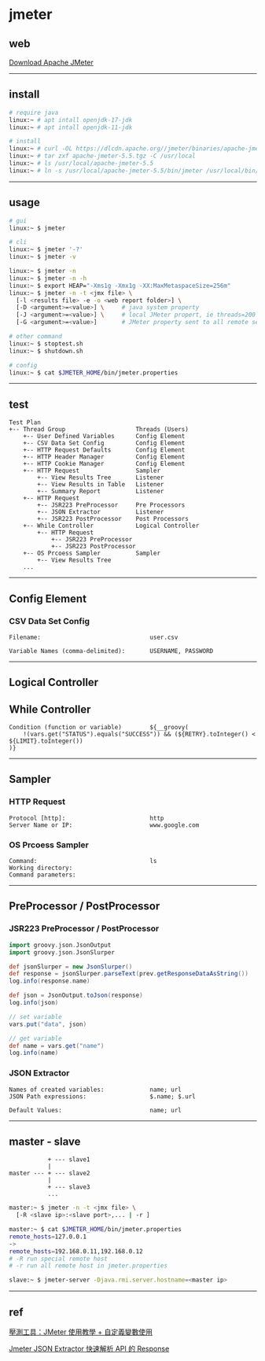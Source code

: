 # jmeter

## web

[Download Apache JMeter](https://jmeter.apache.org/download_jmeter.cgi)

---

## install

```bash
# require java
linux:~ # apt intall openjdk-17-jdk
linux:~ # apt intall openjdk-11-jdk

# install
linux:~ # curl -OL https://dlcdn.apache.org//jmeter/binaries/apache-jmeter-5.5.tgz
linux:~ # tar zxf apache-jmeter-5.5.tgz -C /usr/local
linux:~ # ls /usr/local/apache-jmeter-5.5
linux:~ # ln -s /usr/local/apache-jmeter-5.5/bin/jmeter /usr/local/bin/jmeter
```

---

## usage

```bash
# gui
linux:~ $ jmeter

# cli
linux:~ $ jmeter '-?'
linux:~ $ jmeter -v

linux:~ $ jmeter -n
linux:~ $ jmeter -n -h
linux:~ $ export HEAP="-Xms1g -Xmx1g -XX:MaxMetaspaceSize=256m"
linux:~ $ jmeter -n -t <jmx file> \
  [-l <results file> -e -o <web report folder>] \
  [-D <argument>=<value>] \     # java system property
  [-J <argument>=<value>] \     # local JMeter propert, ie threads=200
  [-G <argument>=<value>]       # JMeter property sent to all remote servers

# other command
linux:~ $ stoptest.sh
linux:~ $ shutdown.sh

# config
linux:~ $ cat $JMETER_HOME/bin/jmeter.properties
```

---

## test

```
Test Plan
+-- Thread Group                    Threads (Users)
    +-- User Defined Variables      Config Element
    +-- CSV Data Set Config         Config Element
    +-- HTTP Request Defaults       Config Element
    +-- HTTP Header Manager         Config Element
    +-- HTTP Cookie Manager         Config Element
    +-- HTTP Request                Sampler
        +-- View Results Tree       Listener
        +-- View Results in Table   Listener
        +-- Summary Report          Listener
    +-- HTTP Request
        +-- JSR223 PreProcessor     Pre Processors
        +-- JSON Extractor          Listener
        +-- JSR223 PostProcessor    Post Processors
    +-- While Controller            Logical Controller
        +-- HTTP Request
            +-- JSR223 PreProcessor
            +-- JSR223 PostProcessor
    +-- OS Prcoess Sampler          Sampler
        +-- View Results Tree
    ...
```

---

## Config Element

### CSV Data Set Config

```
Filename:                               user.csv

Variable Names (comma-delimited):       USERNAME, PASSWORD
```

---

## Logical Controller

## While Controller

```
Condition (function or variable)        ${__groovy(
	!(vars.get("STATUS").equals("SUCCESS")) && (${RETRY}.toInteger() < ${LIMIT}.toInteger())
)}
```

---

## Sampler

### HTTP Request

```
Protocol [http]:                        http
Server Name or IP:                      www.google.com
```

### OS Prcoess Sampler

```
Command:                                ls
Working directory:
Command parameters:
```

---

## PreProcessor / PostProcessor

### JSR223 PreProcessor / PostProcessor

```groovy
import groovy.json.JsonOutput
import groovy.json.JsonSlurper

def jsonSlurper = new JsonSlurper()
def response = jsonSlurper.parseText(prev.getResponseDataAsString())
log.info(response.name)

def json = JsonOutput.toJson(response)
log.info(json)

// set variable
vars.put("data", json)

// get variable
def name = vars.get("name")
log.info(name)
```

### JSON Extractor

```
Names of created variables:             name; url
JSON Path expressions:                  $.name; $.url

Default Values:                         name; url
```

---

## master - slave

```
           + --- slave1
           |
master --- + --- slave2
           |
           + --- slave3
           ...
```

```bash
master:~ $ jmeter -n -t <jmx file> \
  [-R <slave ip>:<slave port>,... | -r ]

master:~ $ cat $JMETER_HOME/bin/jmeter.properties
remote_hosts=127.0.0.1
->
remote_hosts=192.168.0.11,192.168.0.12
# -R run special remote host
# -r run all remote host in jmeter.properties
```

```bash
slave:~ $ jmeter-server -Djava.rmi.server.hostname=<master ip>
```

---

## ref

[壓測工具：JMeter 使用教學 + 自定義變數使用
](https://yuanchieh.page/posts/2021/2021-06-26-jmeter-%E4%BD%BF%E7%94%A8%E6%95%99%E5%AD%B8-+-%E8%87%AA%E5%AE%9A%E7%BE%A9%E8%AE%8A%E6%95%B8%E4%BD%BF%E7%94%A8/)

[Jmeter JSON Extractor 快速解析 API 的 Response](https://bingdoal.github.io/others/2020/12/jmeter-json-extractor/)
